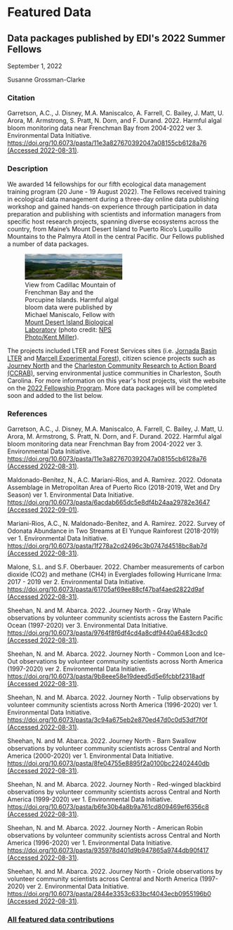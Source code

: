 # Featured Data

## Data packages published by EDI's 2022 Summer Fellows

September 1, 2022

Susanne Grossman-Clarke


### Citation

Garretson, A.C., J. Disney, M.A. Maniscalco, A. Farrell, C. Bailey, J. Matt, U. Arora, M. Armstrong, S. Pratt, N. Dorn, and F. Durand. 2022. Harmful algal bloom monitoring data near Frenchman Bay from 2004-2022 ver 3. Environmental Data Initiative. [https://doi.org/10.6073/pasta/11e3a827670392047a08155cb6128a76 (Accessed 2022-08-31)](https://doi.org/10.6073/pasta/11e3a827670392047a08155cb6128a76).

### Description

We awarded 14 fellowships for our fifth ecological data management training program (20 June - 19 August 2022). The Fellows received training in ecological data management during a three-day online data publishing workshop and gained hands-on experience through participation in data preparation and publishing with scientists and information managers from specific host research projects, spanning diverse ecosystems across the country, from Maine’s Mount Desert Island to Puerto Rico’s Luquillo Mountains to the Palmyra Atoll in the central Pacific. Our Fellows published a number of data packages.

<div class="figure_featured" style="width: 60%;">
    <figure>
       <img src="/static/images/featured_data/frenchman_bay_nps_small.jpg" alt="Frenchman Bay Maine"/>
       <figcaption class="figure-caption">View from Cadillac Mountain of Frenchman Bay and the Porcupine Islands. Harmful algal bloom data were published by Michael Maniscalo, Fellow with <a href="https://mdibl.org/">Mount Desert Island Biological Laboratory</a> (photo credit: <a href="https://www.nps.gov/media/photo/view.htm?id=00d5bd2d-0905-4b46-96f9-791b6377f51c">NPS Photo/Kent Miller</a>).</figcaption>
    </figure>
</div>

The projects included LTER and Forest Services sites (i.e. [Jornada Basin LTER](https://lter.jornada.nmsu.edu/) and [Marcell Experimental Forest](https://www.nrs.fs.fed.us/ef/marcell/)), citizen science projects such as [Journey North](https://journeynorth.org/) and the [Charleston Community Research to Action Board (CCRAB)](https://www.facebook.com/CCRABSC/), serving environmental justice communities in Charleston, South Carolina. For more information on this year's host projects, visit the website on the [2022 Fellowship Program](/support/fellowship-2022). More data packages will be completed soon and added to the list below.

### References

Garretson, A.C., J. Disney, M.A. Maniscalco, A. Farrell, C. Bailey, J. Matt, U. Arora, M. Armstrong, S. Pratt, N. Dorn, and F. Durand. 2022. Harmful algal bloom monitoring data near Frenchman Bay from 2004-2022 ver 3. Environmental Data Initiative. [https://doi.org/10.6073/pasta/11e3a827670392047a08155cb6128a76 (Accessed 2022-08-31)](https://doi.org/10.6073/pasta/11e3a827670392047a08155cb6128a76).

Maldonado-Benítez, N., A.C. Mariani-Rios, and A. Ramírez. 2022. Odonata Assemblage in Metropolitan Area of Puerto Rico (2018-2019, Wet and Dry Season) ver 1. Environmental Data Initiative. [https://doi.org/10.6073/pasta/6acdab665dc5e8df4b24aa29782e3647 (Accessed 2022-09-01)](https://doi.org/10.6073/pasta/6acdab665dc5e8df4b24aa29782e3647).

Mariani-Rios, A.C., N. Maldonado-Benítez, and A. Ramírez. 2022. Survey of Odonata Abundance in Two Streams at El Yunque Rainforest (2018-2019) ver 1. Environmental Data Initiative. [https://doi.org/10.6073/pasta/1f278a2cd2496c3b0747d4518bc8ab7d (Accessed 2022-08-31)](https://doi.org/10.6073/pasta/1f278a2cd2496c3b0747d4518bc8ab7d).

Malone, S.L. and S.F. Oberbauer. 2022. Chamber measurements of carbon dioxide (CO2) and methane (CH4) in Everglades following Hurricane Irma: 2017 - 2019 ver 2. Environmental Data Initiative. [https://doi.org/10.6073/pasta/61705af69ee88cf47baf4aed2822d9af (Accessed 2022-08-31)](https://doi.org/10.6073/pasta/61705af69ee88cf47baf4aed2822d9af).

Sheehan, N. and M. Abarca. 2022. Journey North - Gray Whale observations by volunteer community scientists across the Eastern Pacific Ocean (1997-2020) ver 3. Environmental Data Initiative. [https://doi.org/10.6073/pasta/9764f8f6df4cd4a8cdf9440a6483cdc0 (Accessed 2022-08-31)](https://doi.org/10.6073/pasta/9764f8f6df4cd4a8cdf9440a6483cdc0).

Sheehan, N. and M. Abarca. 2022. Journey North - Common Loon and Ice-Out observations by volunteer community scientists across North America (1997-2020) ver 2. Environmental Data Initiative. [https://doi.org/10.6073/pasta/9b8eee58e19deed5d5e6fcbbf2318adf (Accessed 2022-08-31)](https://doi.org/10.6073/pasta/9b8eee58e19deed5d5e6fcbbf2318adf).

Sheehan, N. and M. Abarca. 2022. Journey North - Tulip observations by volunteer community scientists across North America (1996-2020) ver 1. Environmental Data Initiative. [https://doi.org/10.6073/pasta/3c94a675eb2e870ed47d0c0d53df7f0f (Accessed 2022-08-31)](https://doi.org/10.6073/pasta/3c94a675eb2e870ed47d0c0d53df7f0f).

Sheehan, N. and M. Abarca. 2022. Journey North - Barn Swallow observations by volunteer community scientists across Central and North America (2000-2020) ver 1. Environmental Data Initiative. [https://doi.org/10.6073/pasta/8fe04755e8895f2a0100bc22402440db (Accessed 2022-08-31)](https://doi.org/10.6073/pasta/8fe04755e8895f2a0100bc22402440db).

Sheehan, N. and M. Abarca. 2022. Journey North - Red-winged blackbird observations by volunteer community scientists across Central and North America (1999-2020) ver 1. Environmental Data Initiative. [https://doi.org/10.6073/pasta/b6fe30b4a8b9a761cd809469ef6356c8 (Accessed 2022-08-31)](https://doi.org/10.6073/pasta/b6fe30b4a8b9a761cd809469ef6356c8).

Sheehan, N. and M. Abarca. 2022. Journey North - American Robin observations by volunteer community scientists across Central and North America (1996-2020) ver 1. Environmental Data Initiative. [https://doi.org/10.6073/pasta/935978d401d9b947865a9744db90f417 (Accessed 2022-08-31)](https://doi.org/10.6073/pasta/935978d401d9b947865a9744db90f417).

Sheehan, N. and M. Abarca. 2022. Journey North - Oriole observations by volunteer community scientists across Central and North America (1997-2020) ver 2. Environmental Data Initiative. [https://doi.org/10.6073/pasta/2844e3353c633bcf4043ecb0955196b0 (Accessed 2022-08-31)](https://doi.org/10.6073/pasta/2844e3353c633bcf4043ecb0955196b0).

### [All featured data contributions](/templates/featured/featured-grid)
